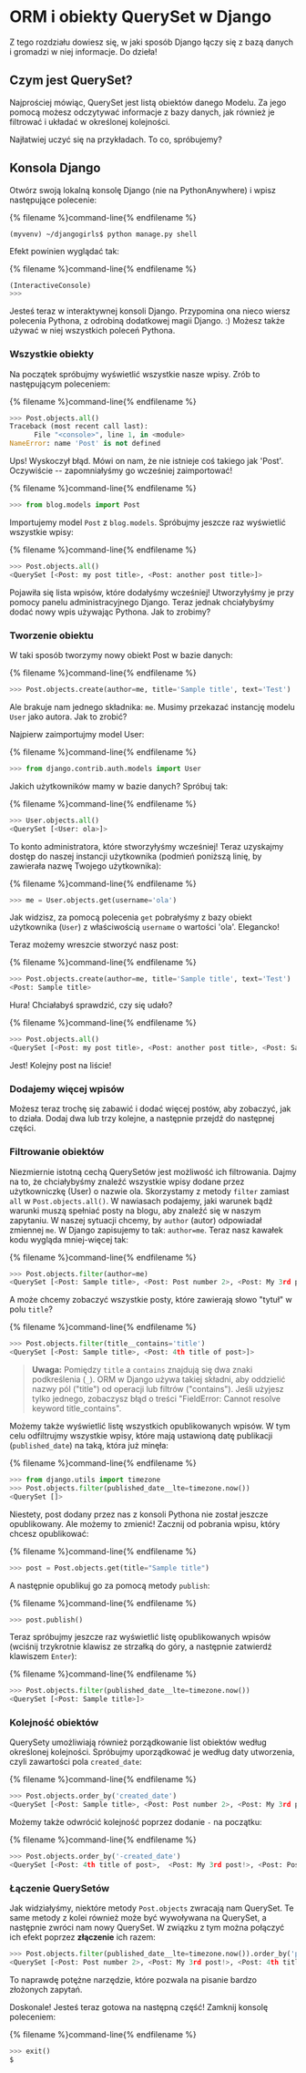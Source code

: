# ORM i obiekty QuerySet w Django

Z tego rozdziału dowiesz się, w jaki sposób Django łączy się z bazą danych i gromadzi w niej informacje. Do dzieła!

## Czym jest QuerySet?

Najprościej mówiąc, QuerySet jest listą obiektów danego Modelu. Za jego pomocą możesz odczytywać informacje z bazy danych, jak również je filtrować i układać w określonej kolejności.

Najłatwiej uczyć się na przykładach. To co, spróbujemy?

## Konsola Django

Otwórz swoją lokalną konsolę Django (nie na PythonAnywhere) i wpisz następujące polecenie:

{% filename %}command-line{% endfilename %}

    (myvenv) ~/djangogirls$ python manage.py shell
    

Efekt powinien wyglądać tak:

{% filename %}command-line{% endfilename %}

```python
(InteractiveConsole)
>>>
```

Jesteś teraz w interaktywnej konsoli Django. Przypomina ona nieco wiersz polecenia Pythona, z odrobiną dodatkowej magii Django. :) Możesz także używać w niej wszystkich poleceń Pythona.

### Wszystkie obiekty

Na początek spróbujmy wyświetlić wszystkie nasze wpisy. Zrób to następującym poleceniem:

{% filename %}command-line{% endfilename %}

```python
>>> Post.objects.all()
Traceback (most recent call last):
      File "<console>", line 1, in <module>
NameError: name 'Post' is not defined
```

Ups! Wyskoczył błąd. Mówi on nam, że nie istnieje coś takiego jak 'Post'. Oczywiście -- zapomniałyśmy go wcześniej zaimportować!

{% filename %}command-line{% endfilename %}

```python
>>> from blog.models import Post
```

Importujemy model `Post` z `blog.models`. Spróbujmy jeszcze raz wyświetlić wszystkie wpisy:

{% filename %}command-line{% endfilename %}

```python
>>> Post.objects.all()
<QuerySet [<Post: my post title>, <Post: another post title>]>
```

Pojawiła się lista wpisów, które dodałyśmy wcześniej! Utworzyłyśmy je przy pomocy panelu administracyjnego Django. Teraz jednak chciałybyśmy dodać nowy wpis używając Pythona. Jak to zrobimy?

### Tworzenie obiektu

W taki sposób tworzymy nowy obiekt Post w bazie danych:

{% filename %}command-line{% endfilename %}

```python
>>> Post.objects.create(author=me, title='Sample title', text='Test')
```

Ale brakuje nam jednego składnika: `me`. Musimy przekazać instancję modelu `User` jako autora. Jak to zrobić?

Najpierw zaimportujmy model User:

{% filename %}command-line{% endfilename %}

```python
>>> from django.contrib.auth.models import User
```

Jakich użytkowników mamy w bazie danych? Spróbuj tak:

{% filename %}command-line{% endfilename %}

```python
>>> User.objects.all()
<QuerySet [<User: ola>]>
```

To konto administratora, które stworzyłyśmy wcześniej! Teraz uzyskajmy dostęp do naszej instancji użytkownika (podmień poniższą linię, by zawierała nazwę Twojego użytkownika):

{% filename %}command-line{% endfilename %}

```python
>>> me = User.objects.get(username='ola')
```

Jak widzisz, za pomocą polecenia `get` pobrałyśmy z bazy obiekt użytkownika (`User`) z właściwością `username` o wartości 'ola'. Elegancko!

Teraz możemy wreszcie stworzyć nasz post:

{% filename %}command-line{% endfilename %}

```python
>>> Post.objects.create(author=me, title='Sample title', text='Test')
<Post: Sample title>
```

Hura! Chciałabyś sprawdzić, czy się udało?

{% filename %}command-line{% endfilename %}

```python
>>> Post.objects.all()
<QuerySet [<Post: my post title>, <Post: another post title>, <Post: Sample title>]>
```

Jest! Kolejny post na liście!

### Dodajemy więcej wpisów

Możesz teraz trochę się zabawić i dodać więcej postów, aby zobaczyć, jak to działa. Dodaj dwa lub trzy kolejne, a następnie przejdź do następnej części.

### Filtrowanie obiektów

Niezmiernie istotną cechą QuerySetów jest możliwość ich filtrowania. Dajmy na to, że chciałybyśmy znaleźć wszystkie wpisy dodane przez użytkowniczkę (User) o nazwie ola. Skorzystamy z metody `filter` zamiast `all` w `Post.objects.all()`. W nawiasach podajemy, jaki warunek bądź warunki muszą spełniać posty na blogu, aby znaleźć się w naszym zapytaniu. W naszej sytuacji chcemy, by `author` (autor) odpowiadał zmiennej `me`. W Django zapisujemy to tak: `author=me`. Teraz nasz kawałek kodu wygląda mniej-więcej tak:

{% filename %}command-line{% endfilename %}

```python
>>> Post.objects.filter(author=me)
<QuerySet [<Post: Sample title>, <Post: Post number 2>, <Post: My 3rd post!>, <Post: 4th title of post>]>
```

A może chcemy zobaczyć wszystkie posty, które zawierają słowo "tytuł" w polu `title`?

{% filename %}command-line{% endfilename %}

```python
>>> Post.objects.filter(title__contains='title')
<QuerySet [<Post: Sample title>, <Post: 4th title of post>]>
```

> **Uwaga:** Pomiędzy `title` a `contains` znajdują się dwa znaki podkreślenia (`_`). ORM w Django używa takiej składni, aby oddzielić nazwy pól ("title") od operacji lub filtrów ("contains"). Jeśli użyjesz tylko jednego, zobaczysz błąd o treści "FieldError: Cannot resolve keyword title_contains".

Możemy także wyświetlić listę wszystkich opublikowanych wpisów. W tym celu odfiltrujmy wszystkie wpisy, które mają ustawioną datę publikacji (`published_date`) na taką, która już minęła:

{% filename %}command-line{% endfilename %}

```python
>>> from django.utils import timezone
>>> Post.objects.filter(published_date__lte=timezone.now())
<QuerySet []>
```

Niestety, post dodany przez nas z konsoli Pythona nie został jeszcze opublikowany. Ale możemy to zmienić! Zacznij od pobrania wpisu, który chcesz opublikować:

{% filename %}command-line{% endfilename %}

```python
>>> post = Post.objects.get(title="Sample title")
```

A następnie opublikuj go za pomocą metody `publish`:

{% filename %}command-line{% endfilename %}

```python
>>> post.publish()
```

Teraz spróbujmy jeszcze raz wyświetlić listę opublikowanych wpisów (wciśnij trzykrotnie klawisz ze strzałką do góry, a następnie zatwierdź klawiszem `Enter`):

{% filename %}command-line{% endfilename %}

```python
>>> Post.objects.filter(published_date__lte=timezone.now())
<QuerySet [<Post: Sample title>]>
```

### Kolejność obiektów

QuerySety umożliwiają również porządkowanie list obiektów według określonej kolejności. Spróbujmy uporządkować je według daty utworzenia, czyli zawartości pola `created_date`:

{% filename %}command-line{% endfilename %}

```python
>>> Post.objects.order_by('created_date')
<QuerySet [<Post: Sample title>, <Post: Post number 2>, <Post: My 3rd post!>, <Post: 4th title of post>]>
```

Możemy także odwrócić kolejność poprzez dodanie `-` na początku:

{% filename %}command-line{% endfilename %}

```python
>>> Post.objects.order_by('-created_date')
<QuerySet [<Post: 4th title of post>,  <Post: My 3rd post!>, <Post: Post number 2>, <Post: Sample title>]>
```

### Łączenie QuerySetów

Jak widziałyśmy, niektóre metody `Post.objects` zwracają nam QuerySet. Te same metody z kolei również może być wywoływana na QuerySet, a następnie zwróci nam nowy QuerySet. W związku z tym można połączyć ich efekt poprzez **złączenie** ich razem:

```python
>>> Post.objects.filter(published_date__lte=timezone.now()).order_by('published_date')
<QuerySet [<Post: Post number 2>, <Post: My 3rd post!>, <Post: 4th title of post>, <Post: Sample title>]>
```

To naprawdę potężne narzędzie, które pozwala na pisanie bardzo złożonych zapytań.

Doskonale! Jesteś teraz gotowa na następną część! Zamknij konsolę poleceniem:

{% filename %}command-line{% endfilename %}

```python
>>> exit()
$
```
